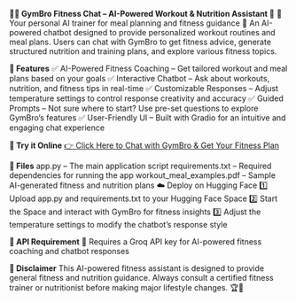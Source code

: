 **🏋️‍♂️ GymBro Fitness Chat – AI-Powered Workout & Nutrition Assistant 💪**
🔹 Your personal AI trainer for meal planning and fitness guidance 🎯
An AI-powered chatbot designed to provide personalized workout routines and meal plans. Users can chat with GymBro to get fitness advice, generate structured nutrition and training plans, and explore various fitness topics.

**🚀 Features**
✅ AI-Powered Fitness Coaching – Get tailored workout and meal plans based on your goals
✅ Interactive Chatbot – Ask about workouts, nutrition, and fitness tips in real-time
✅ Customizable Responses – Adjust temperature settings to control response creativity and accuracy
✅ Guided Prompts – Not sure where to start? Use pre-set questions to explore GymBro’s features
✅ User-Friendly UI – Built with Gradio for an intuitive and engaging chat experience

**🔗 Try it Online**
[👉 Click Here to Chat with GymBro & Get Your Fitness Plan]([https://huggingface.co/spaces/your-space-name](https://huggingface.co/spaces/OmarLKhattab/GymBro_ChatBot))

**📂 Files**
app.py – The main application script
requirements.txt – Required dependencies for running the app
workout_meal_examples.pdf – Sample AI-generated fitness and nutrition plans
☁️ Deploy on Hugging Face
1️⃣ Upload app.py and requirements.txt to your Hugging Face Space
2️⃣ Start the Space and interact with GymBro for fitness insights
3️⃣ Adjust the temperature settings to modify the chatbot’s response style

**🔑 API Requirement**
🚨 Requires a Groq API key for AI-powered fitness coaching and chatbot responses

**📜 Disclaimer**
This AI-powered fitness assistant is designed to provide general fitness and nutrition guidance.
Always consult a certified fitness trainer or nutritionist before making major lifestyle changes. 🏆🥗

